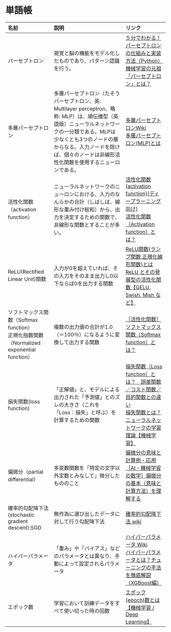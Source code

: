 # 単語帳

|名前   |説明   |リンク |
|:--    |:--    |:--    |
|パーセプトロン|視覚と脳の機能をモデル化したものであり、パターン認識を行う。|[５分でわかる！パーセプトロンの仕組みと実装方法（Python）](https://blog.apar.jp/deep-learning/11979/)<br>[機械学習の元祖「パーセプトロン」とは？](https://rightcode.co.jp/blog/information-technology/simple-perceptron)|
|多層パーセプトロン|多層パーセプトロン（たそうパーセプトロン、英: Multilayer perceptron、略称: MLP）は、順伝播型（英語版）ニューラルネットワークの一分類である。MLPは少なくとも3つのノードの層からなる。入力ノードを除けば、個々のノードは非線形活性化関数を使用するニューロンである。|[多層パーセプトロンWiki](https://ja.wikipedia.org/wiki/%E5%A4%9A%E5%B1%A4%E3%83%91%E3%83%BC%E3%82%BB%E3%83%97%E3%83%88%E3%83%AD%E3%83%B3)<br>[多層パーセプトロン(MLP)とは](https://tmytokai.github.io/open-ed/activity/dlearning/text02/page02.html)|
|活性化関数（activation function）|ニューラルネットワークのニューロンにおける、入力のなんらかの合計（しばしば、線形な重み付け総和）から、出力を決定するための関数で、非線形な関数とすることが多い。|[活性化関数(activation function)[ディープラーニング向け]](https://cvml-expertguide.net/terms/dl/layers/activation-function/)<br>[活性化関数（Activation function）とは？](https://atmarkit.itmedia.co.jp/ait/articles/2003/26/news012.html)|
|ReLU(Rectified Linear Unit)関数|入力が0を超えていれば、その入力をそのまま出力し0以下ならば0を出力する関数|[ReLU関数(ランプ関数,正規化線形関数)とは](https://mathlandscape.com/relu/)<br>[ReLU とその発展型の活性化関数【GELU, Swish, Mish など】](https://cvml-expertguide.net/terms/dl/layers/activation-function/relu-like-activation/)|
|ソフトマックス関数（Softmax function）<br> 正規化指数関数（Normalized exponential function）|複数の出力値の合計が1.0（＝100％）になるように変換して出力する関数|[［活性化関数］ソフトマックス関数（Softmax function）とは？](https://atmarkit.itmedia.co.jp/ait/articles/2004/08/news016.html)|
|損失関数(loss function)|「正解値」と、モデルによる出力された「予測値」とのズレの大きさ（これを「Loss：損失」と呼ぶ）を計算するための関数|[損失関数（Loss function）とは？　誤差関数／コスト関数／目的関数との違い](https://atmarkit.itmedia.co.jp/ait/articles/2104/15/news030.html)<br>[損失関数とは？ニューラルネットワークの学習理論【機械学習】](https://rightcode.co.jp/blog/information-technology/loss-function-neural-network-learning-theory)|
|偏微分（partial differential）|多変数関数を「特定の文字以外定数とみなして」微分したもののこと|[偏微分の意味と計算例・応用](https://manabitimes.jp/math/876)<br>[［AI・機械学習の数学］偏微分の基本（意味と計算方法）を理解する](https://atmarkit.itmedia.co.jp/ait/articles/2007/14/news021.html)|
|確率的勾配降下法(stochastic gradient descent):SGD|無作為に選び出したデータに対して行う勾配降下法|[確率的勾配降下法 wiki](https://ja.wikipedia.org/wiki/%E7%A2%BA%E7%8E%87%E7%9A%84%E5%8B%BE%E9%85%8D%E9%99%8D%E4%B8%8B%E6%B3%95)|
|ハイパーパラメータ|「重み」や「バイアス」などのパラメータとは異なり、手動によって設定されるパラメータ|[ハイパーパラメータ Wiki](https://ja.wikipedia.org/wiki/%E3%83%8F%E3%82%A4%E3%83%91%E3%83%BC%E3%83%91%E3%83%A9%E3%83%A1%E3%83%BC%E3%82%BF)<br>[ハイパーパラメータとは？チューニングの手法を徹底解説（XGBoost編）](https://www.codexa.net/hyperparameter-tuning-python/)|
|エポック数|学習において訓練データをすべて使い切った時の回数|[エポック(epoch)数とは【機械学習 / Deep Learning】](https://www.st-hakky-blog.com/entry/2017/01/17/165137)|